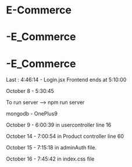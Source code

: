 # E-Commerce
# -E_Commerce
# -E_Commerce

Last : 4:46:14 - Login.jsx
Frontend ends at 5:10:00

October 8 - 5:30:45

To run server --> npm run server

mongodb - OnePlus9

October 9 - 6:00:39 in usercontroller line 16

October 14 - 7:00:54 in Product controller line 60
 
October 15 - 7:15:18 in adminAuth file.

October 16 - 7:45:42 in index.css file